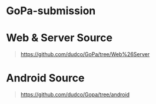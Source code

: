 # GoPa-submission

# Web & Server Source
> https://github.com/dudco/GoPa/tree/Web%26Server

# Android Source
> https://github.com/dudco/Gopa/tree/android

